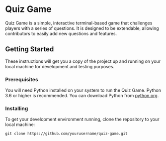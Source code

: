 # Quiz Game

Quiz Game is a simple, interactive terminal-based game that challenges players with a series of questions. It is designed to be extendable, allowing contributors to easily add new questions and features.

## Getting Started

These instructions will get you a copy of the project up and running on your local machine for development and testing purposes.

### Prerequisites

You will need Python installed on your system to run the Quiz Game. Python 3.6 or higher is recommended. You can download Python from [python.org](https://www.python.org/downloads/).

### Installing

To get your development environment running, clone the repository to your local machine:

```
git clone https://github.com/yourusername/quiz-game.git
```
